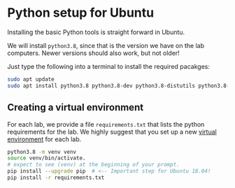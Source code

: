 # Python setup for Ubuntu
Installing the basic Python tools is straight forward in Ubuntu.

We will install `python3.8`, since that is the version we have on the lab computers.
Newer versions should also work, but not older!

Just type the following into a terminal to install the required pacakges:

```bash
sudo apt update
sudo apt install python3.8 python3.8-dev python3.8-distutils python3.8-venv
```

## Creating a virtual environment

For each lab, we provide a file `requirements.txt` that lists the python requirements for the lab. We highly suggest that you set up a new [virtual environment](https://docs.python.org/3/library/venv.html) for each lab. 

```bash
python3.8 -m venv venv
source venv/bin/activate.
# expect to see (venv) at the beginning of your prompt.
pip install --upgrade pip  # <-- Important step for Ubuntu 18.04!
pip install -r requirements.txt
```
